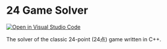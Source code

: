 # 24 Game Solver

[![Open in Visual Studio Code](https://open.vscode.dev/badges/open-in-vscode.svg)](https://open.vscode.dev/organization/repository)

The solver of the classic 24-point (24点) game written in C++.
